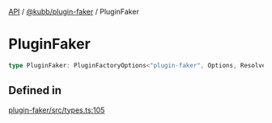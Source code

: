 [API](../../../packages.md) / [@kubb/plugin-faker](../index.md) / PluginFaker

# PluginFaker

```ts
type PluginFaker: PluginFactoryOptions<"plugin-faker", Options, ResolvedOptions, never, ResolvePathOptions>;
```

## Defined in

[plugin-faker/src/types.ts:105](https://github.com/kubb-project/kubb/blob/ff80665146ae086e044807d0072fda660e72e1fd/packages/plugin-faker/src/types.ts#L105)
